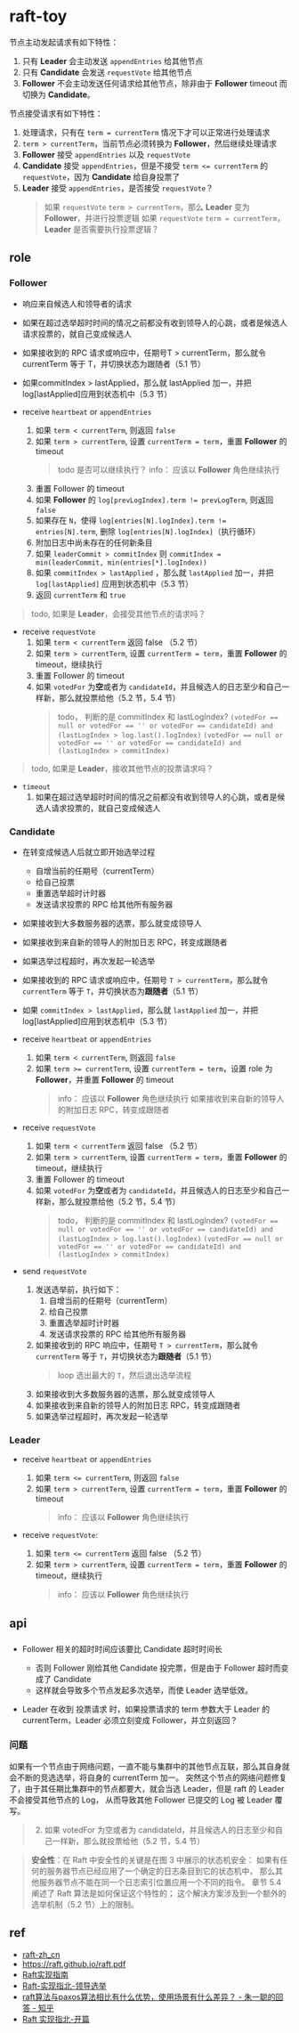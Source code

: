 # raft-toy


节点主动发起请求有如下特性：

1. 只有 **Leader** 会主动发送 `appendEntries` 给其他节点
2. 只有 **Candidate** 会发送 `requestVote` 给其他节点
3. **Follower** 不会主动发送任何请求给其他节点，除非由于 **Follower** timeout 而切换为 **Candidate**。

节点接受请求有如下特性：
1. 处理请求，只有在 `term = currentTerm` 情况下才可以正常进行处理请求
2. `term > currentTerm`，当前节点必须转换为 **Follower**，然后继续处理请求
3. **Follower** 接受 `appendEntries` 以及 `requestVote`
4. **Candidate** 接受 `appendEntries`，但是不接受 `term <= currentTerm` 的 `requestVote`，因为 **Candidate** 给自身投票了
5. **Leader** 接受 `appendEntries`，是否接受 `requestVote`？
    > 如果 `requestVote` `term > currentTerm`，那么 **Leader** 变为 **Follower**，并进行投票逻辑
    > 如果 `requestVote` `term = currentTerm`，**Leader** 是否需要执行投票逻辑？

## role

### Follower

- 响应来自候选人和领导者的请求
- 如果在超过选举超时时间的情况之前都没有收到领导人的心跳，或者是候选人请求投票的，就自己变成候选人
- 如果接收到的 RPC 请求或响应中，任期号T > currentTerm，那么就令 currentTerm 等于 T，并切换状态为跟随者（5.1 节）
- 如果commitIndex > lastApplied，那么就 lastApplied 加一，并把log[lastApplied]应用到状态机中（5.3 节）

- receive `heartbeat` or `appendEntries`
    1. 如果 `term < currentTerm`, 则返回 `false`
    2. 如果 `term > currentTerm`, 设置 `currentTerm = term`，重置 **Follower** 的 timeout
        > todo 是否可以继续执行？
        > info： 应该以 **Follower** 角色继续执行
    3. 重置 Follower 的 timeout
    4. 如果 **Follower** 的 `log[prevLogIndex].term != prevLogTerm`, 则返回 `false`
    5. 如果存在 `N`，使得 `log[entries[N].logIndex].term != entries[N].term`, 删除 `log[entries[N].logIndex]`（执行循环）
    6. 附加日志中尚未存在的任何新条目
    7. 如果 `leaderCommit > commitIndex` 则 `commitIndex = min(leaderCommit, min(entries[*].logIndex))`
    8. 如果 `commitIndex > lastApplied` ，那么就 `lastApplied` 加一，并把 `log[lastApplied]` 应用到状态机中（5.3 节）
    9. 返回 `currentTerm` 和 `true`
    
> todo, 如果是 **Leader**，会接受其他节点的请求吗？

- receive `requestVote`
    1. 如果 `term < currentTerm` 返回 false （5.2 节）
    2. 如果 `term > currentTerm`, 设置 `currentTerm = term`，重置 **Follower** 的 timeout，继续执行
    3. 重置 Follower 的 timeout
    4. 如果 `votedFor` 为**空**或者为 `candidateId`，并且候选人的日志至少和自己一样新，那么就投票给他（5.2 节，5.4 节）
        > todo， 判断的是 commitIndex 和 lastLogIndex?
        > `(votedFor == null or votedFor == '' or votedFor == candidateId) and (lastLogIndex > log.last().logIndex)`
        > `(votedFor == null or votedFor == '' or votedFor == candidateId) and (lastLogIndex > commitIndex)`
> todo, 如果是 **Leader**，接收其他节点的投票请求吗？

- `timeout`
    1. 如果在超过选举超时时间的情况之前都没有收到领导人的心跳，或者是候选人请求投票的，就自己变成候选人
    
### Candidate

- 在转变成候选人后就立即开始选举过程
    - 自增当前的任期号（currentTerm）
    - 给自己投票
    - 重置选举超时计时器
    - 发送请求投票的 RPC 给其他所有服务器
- 如果接收到大多数服务器的选票，那么就变成领导人
- 如果接收到来自新的领导人的附加日志 RPC，转变成跟随者
- 如果选举过程超时，再次发起一轮选举
- 如果接收到的 RPC 请求或响应中，任期号 `T > currentTerm`，那么就令 `currentTerm` 等于 `T`，并切换状态为**跟随者**（5.1 节）
- 如果 `commitIndex > lastApplied`，那么就 `lastApplied` 加一，并把log[lastApplied]应用到状态机中（5.3 节）

- receive `heartbeat` or `appendEntries`
    1. 如果 `term < currentTerm`, 则返回 `false`
    2. 如果 `term >= currentTerm`, 设置 `currentTerm = term`，设置 role 为 **Follower**，并重置 **Follower** 的 timeout
        > info： 应该以 **Follower** 角色继续执行
        > 如果接收到来自新的领导人的附加日志 RPC，转变成跟随者

- receive `requestVote`
    1. 如果 `term < currentTerm` 返回 false （5.2 节）
    2. 如果 `term > currentTerm`, 设置 `currentTerm = term`，重置 **Follower** 的 timeout，继续执行
    3. 重置 Follower 的 timeout
    4. 如果 `votedFor` 为**空**或者为 `candidateId`，并且候选人的日志至少和自己一样新，那么就投票给他（5.2 节，5.4 节）
        > todo， 判断的是 commitIndex 和 lastLogIndex?
        > `(votedFor == null or votedFor == '' or votedFor == candidateId) and (lastLogIndex > log.last().logIndex)`
        > `(votedFor == null or votedFor == '' or votedFor == candidateId) and (lastLogIndex > commitIndex)`

- send `requestVote`
    1. 发送选举前，执行如下：
        1. 自增当前的任期号（currentTerm）
        2. 给自己投票
        3. 重置选举超时计时器
        4. 发送请求投票的 RPC 给其他所有服务器
    2. 如果接收到的 RPC 响应中，任期号 `T > currentTerm`，那么就令 `currentTerm` 等于 `T`，并切换状态为**跟随者**（5.1 节）
        > loop 选出最大的 `T`，然后退出选举流程
    3. 如果接收到大多数服务器的选票，那么就变成领导人
    4. 如果接收到来自新的领导人的附加日志 RPC，转变成跟随者
    5. 如果选举过程超时，再次发起一轮选举

### Leader

- receive `heartbeat` or `appendEntries`
    1. 如果 `term <= currentTerm`, 则返回 `false`
    2. 如果 `term > currentTerm`, 设置 `currentTerm = term`，重置 **Follower** 的 timeout
        > info： 应该以 **Follower** 角色继续执行
   
- receive `requestVote`:
    1. 如果 `term <= currentTerm` 返回 false （5.2 节）
    2. 如果 `term > currentTerm`, 设置 `currentTerm = term`，重置 **Follower** 的 timeout，继续执行
        > info： 应该以 **Follower** 角色继续执行



## api

### 

- Follower 相关的超时时间应该要比 Candidate 超时时间长
    - 否则 Follower 刚给其他 Candidate 投完票，但是由于 Follower 超时而变成了 Candidate
    - 这样就会导致多个节点发起多次选举，而使 Leader 选举低效。

- Leader 在收到 投票请求 时，如果投票请求的 term 参数大于 Leader 的 currentTerm，Leader 必须立刻变成 Follower，并立刻返回？

### 问题

如果有一个节点由于网络问题，一直不能与集群中的其他节点互联，那么其自身就会不断的竞选选举，将自身的 currentTerm 加一。
突然这个节点的网络问题修复了，由于其任期比集群中的节点都要大，就会当选 Leader，但是 raft 的 Leader 不会接受其他节点的 Log，
从而导致其他 Follower 已提交的 Log 被 Leader 覆写。

> 2. 如果 votedFor 为空或者为 candidateId，并且候选人的日志至少和自己一样新，那么就投票给他（5.2 节，5.4 节）

> **安全性**：在 Raft 中安全性的关键是在图 3 中展示的状态机安全：
> 如果有任何的服务器节点已经应用了一个确定的日志条目到它的状态机中，
> 那么其他服务器节点不能在同一个日志索引位置应用一个不同的指令。
> 章节 5.4 阐述了 Raft 算法是如何保证这个特性的；
> 这个解决方案涉及到一个额外的选举机制（5.2 节）上的限制。

### 

### 

## ref

- [raft-zh_cn](https://github.com/maemual/raft-zh_cn/blob/master/raft-zh_cn.md)
- https://raft.github.io/raft.pdf
- [Raft实现指南](https://zhuanlan.zhihu.com/p/26506491)
- [Raft-实现指北-领导选举](https://www.hashcoding.net/2018/01/07/Raft-%E5%AE%9E%E7%8E%B0%E6%8C%87%E5%8C%97-%E9%A2%86%E5%AF%BC%E9%80%89%E4%B8%BE/)
- [raft算法与paxos算法相比有什么优势，使用场景有什么差异？ - 朱一聪的回答 - 知乎](https://www.zhihu.com/question/36648084/answer/82332860)
- [Raft 实现指北-开篇](https://www.hashcoding.net/2018/01/01/Raft-%E5%AE%9E%E7%8E%B0%E6%8C%87%E5%8C%97-%E5%BC%80%E7%AF%87/) 